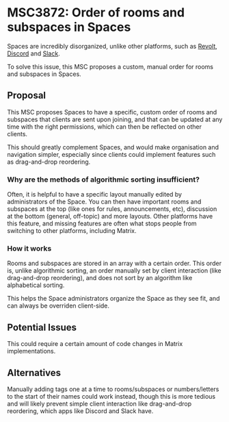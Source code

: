 # MSC3872: Order of rooms and subspaces in Spaces

Spaces are incredibly disorganized, unlike other platforms, such as [Revolt](https://revolt.chat),
[Discord](https://discord.com) and [Slack](https://slack.com).

To solve this issue, this MSC proposes a custom, manual order for rooms and subspaces in Spaces.

## Proposal

This MSC proposes Spaces to have a specific, custom order of rooms and subspaces that clients are sent upon joining,
and that can be updated at any time with the right permissions, which can then be reflected on other clients.

This should greatly complement Spaces, and would make organisation and navigation simpler, especially since clients
could implement features such as drag-and-drop reordering.

### Why are the methods of algorithmic sorting insufficient?

Often, it is helpful to have a specific layout manually edited by administrators of the Space. You can then have
important rooms and subspaces at the top (like ones for rules, announcements, etc), discussion at the bottom (general,
off-topic) and more layouts. Other platforms have this feature, and missing features are often what stops people from
switching to other platforms, including Matrix.

### How it works

Rooms and subspaces are stored in an array with a certain order. This order is, unlike algorithmic sorting, an order
manually set by client interaction (like drag-and-drop reordering), and does not sort by an algorithm like alphabetical
sorting.

This helps the Space administrators organize the Space as they see fit, and can always be overriden client-side.

## Potential Issues

This could require a certain amount of code changes in Matrix implementations.

## Alternatives

Manually adding tags one at a time to rooms/subspaces or numbers/letters to the start of their names could work
instead, though this is more tedious and will likely prevent simple client interaction like drag-and-drop reordering,
which apps like Discord and Slack have.

<!-- This entire file's contents and all commits (including bc589d8fad66f954363bc72188cb71564c1922f2) are Signed-off-by:
Alex LeBlanc <alexsour@protonmail.com> -->
